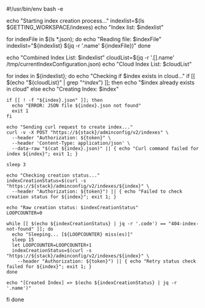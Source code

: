 #!/usr/bin/env bash -e

echo "Starting index creation process..."
indexlist=$(ls $GETTING_WORKSPACE/indexes)
echo "Index list: $indexlist"

for indexFile in $(ls *.json); do
  echo "Reading file: $indexFile"
  indexlist="${indexlist} $(jq -r '.name' ${indexFile})"
done

echo "Combined Index List: $indexlist"
cloudList=$(jq -r '.[].name' /tmp/currentIndexConfiguration.json)
echo "Cloud Index List: $cloudList"

for index in ${indexlist}; do
  echo "Checking if $index exists in cloud..."
  if [[ $(echo "${cloudList}" | grep "^${index}$") ]]; then
    echo "$index already exists in cloud"
  else
    echo "Creating Index: $index"
    
    if [[ ! -f "${index}.json" ]]; then
      echo "ERROR: JSON file ${index}.json not found"
      exit 1
    fi

    echo "Sending curl request to create index..."
    curl -v -X POST "https://${stack}/adminconfig/v2/indexes" \
      --header "Authorization: ${token}" \
      --header 'Content-Type: application/json' \
      --data-raw "$(cat ${index}.json)" || { echo "Curl command failed for index ${index}"; exit 1; }

    sleep 3

    echo "Checking creation status..."
    indexCreationStatus=$(curl -s "https://${stack}/adminconfig/v2/indexes/${index}" \
      --header "Authorization: ${token}") || { echo "Failed to check creation status for ${index}"; exit 1; }

    echo "Raw creation status: $indexCreationStatus"
    LOOPCOUNTER=0

    while [[ $(echo ${indexCreationStatus} | jq -r '.code') == "404-index-not-found" ]]; do
      echo "Sleeping... [${LOOPCOUNTER} miss(es)]"
      sleep 15
      let LOOPCOUNTER=LOOPCOUNTER+1
      indexCreationStatus=$(curl -s "https://${stack}/adminconfig/v2/indexes/${index}" \
        --header "Authorization: ${token}") || { echo "Retry status check failed for ${index}"; exit 1; }
    done

    echo "[Created Index] => $(echo ${indexCreationStatus} | jq -r '.name')"
  fi
done